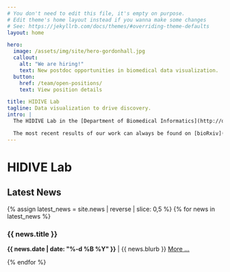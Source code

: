 ```yaml
---
# You don't need to edit this file, it's empty on purpose.
# Edit theme's home layout instead if you wanna make some changes
# See: https://jekyllrb.com/docs/themes/#overriding-theme-defaults
layout: home

hero:
  image: /assets/img/site/hero-gordonhall.jpg
  callout:
    alt: "We are hiring!"
    text: New postdoc opportunities in biomedical data visualization.
  button:
    href: /team/open-positions/
    text: View position details

title: HIDIVE Lab
tagline: Data visualization to drive discovery.
intro: |
  The HIDIVE Lab in the [Department of Biomedical Informatics](http://dbmi.hms.harvard.edu) at [Harvard Medical School](http://hms.harvard.edu) is a group of data scientists and software developers who are passionate about driving biomedical discovery by creating efficient and effective visual interfaces between analysts and data. We focus on the development of visual analysis tools for genomic and other biomedical data to address challenges in basic and applied research. We are particularly interested in applying our approaches in cancer genomics, epigenomics, and chromosome conformation studies. 

  The most recent results of our work can always be found on [bioRxiv](http://biorxiv.org/search/author1%3ANils%2BGehlenborg), [medRxiv](https://www.medrxiv.org/search/author1:Nils+Gehlenborg), [arXiv](https://arxiv.org/search/?query=gehlenborg&searchtype=author&source=header), [osf Preprints](https://osf.io/search?q=gehlenborg&resourceType=Preprint&sort=-dateModified), and on [GitHub](https://github.com/search?utf8=%E2%9C%93&q=topic%3Agehlenborglab&type=Repositories).
---
```


# HIDIVE Lab

<div class="usa-grid-full">
  <div class="usa-width-one-third">
  <h2>Latest News</h2>
  </div>
  <div class="usa-width-two-thirds">
  {% assign latest_news = site.news | reverse | slice: 0,5 %}
  {% for news in latest_news %}
    <h3>{{ news.title }}</h3>
      <p>
        <b>{{ news.date | date: "%-d %B %Y" }}</b> |
        {{ news.blurb }} <a href="{{news.url}}">More ...</a>
      </p>
  {% endfor %}
  </div>
</div>
